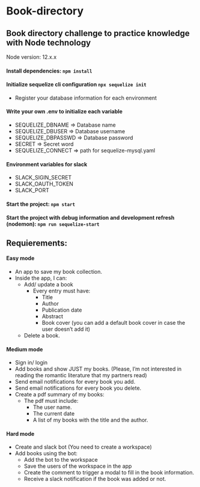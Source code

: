 # Book-directory

## Book directory challenge to practice knowledge with Node technology

Node version: 12.x.x

#### Install dependencies: `npm install`

#### Initialize sequelize cli configuration `npx sequelize init`

- Register your database information for each environment

#### Write your own .env to initialize each variable

- SEQUELIZE_DBNAME => Database name
- SEQUELIZE_DBUSER => Database username
- SEQUELIZE_DBPASSWD => Database password
- SECRET => Secret word
- SEQUELIZE_CONNECT => path for sequelize-mysql.yaml

#### Environment variables for slack

- SLACK_SIGIN_SECRET
- SLACK_OAUTH_TOKEN
- SLACK_PORT

#### Start the project: `npm start`

#### Start the project with debug information and development refresh (nodemon): `npm run sequelize-start`

## Requierements:

#### Easy mode

- An app to save my book collection.
- Inside the app, I can:
  - Add/ update a book
    - Every entry must have:
      - Title
      - Author
      - Publication date
      - Abstract
      - Book cover (you can add a default book cover in case the user doesn’t add it)
  - Delete a book.

#### Medium mode

- Sign in/ login
- Add books and show JUST my books. (Please, I’m not interested in reading the romantic literature that my partners read)
- Send email notifications for every book you add.
- Send email notifications for every book you delete.
- Create a pdf summary of my books:
  - The pdf must include:
    - The user name.
    - The current date
    - A list of my books with the title and the author.

#### Hard mode

- Create and slack bot (You need to create a workspace)
- Add books using the bot:
  - Add the bot to the workspace
  - Save the users of the workspace in the app
  - Create the comment to trigger a modal to fill in the book information.
  - Receive a slack notification if the book was added or not.
